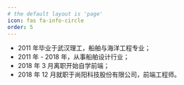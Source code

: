 ```yaml
---
# the default layout is 'page'
icon: fas fa-info-circle
order: 5
---
```


+ 2011 年毕业于武汉理工，船舶与海洋工程专业；
+ 2011 年 - 2018 年，从事船舶设计行业；
+ 2018 年 3 月离职开始自学前端；
+ 2018 年 12 月就职于尚阳科技股份有限公司，前端工程师。

<!-- > Add Markdown syntax content to file `_tabs/about.md`{: .filepath } and it will show up on this page.
{: .prompt-tip } -->
